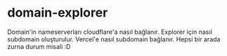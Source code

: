 # domain-explorer
Domain'in nameserverları cloudflare'a nasıl bağlanır. Explorer için nasıl subdomain oluşturulur.  Vercel'e nasıl subdomain bağlanır. Hepsi bir arada zurna durum misali :D
